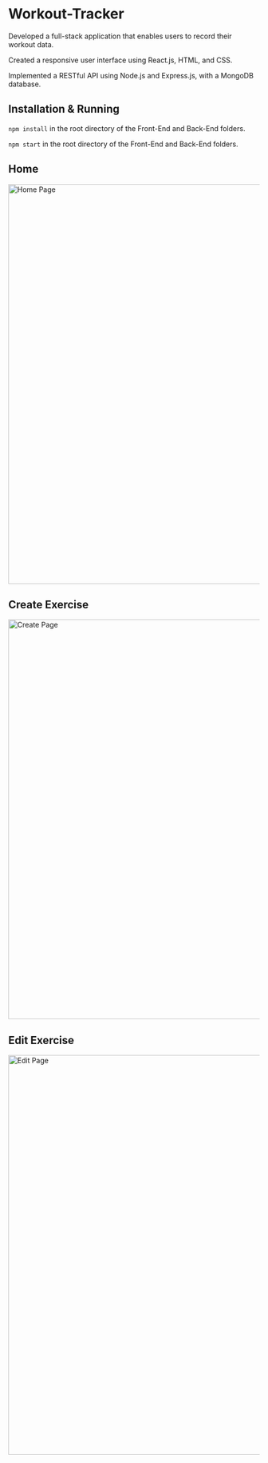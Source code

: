 # Workout-Tracker
Developed a full-stack application that enables users to record their workout data.

Created a responsive user interface using React.js, HTML, and CSS.

Implemented a RESTful API using Node.js and Express.js, with a MongoDB database.

## Installation & Running
```npm install``` in the root directory of the Front-End and Back-End folders.

```npm start``` in the root directory of the Front-End and Back-End folders.

## Home
<img width="800" alt="Home Page" src="https://user-images.githubusercontent.com/84875686/215915119-5e822a5a-20b7-4c26-8636-12072bf092ae.png">

## Create Exercise
<img width="800" alt="Create Page" src="https://user-images.githubusercontent.com/84875686/215915132-2012b926-ec09-4b4a-996e-9c7458ac85f3.png">

## Edit Exercise
<img width="800" alt="Edit Page" src="https://user-images.githubusercontent.com/84875686/215915128-de68827c-0efe-4d98-89ba-828d0b8a07bf.png">
